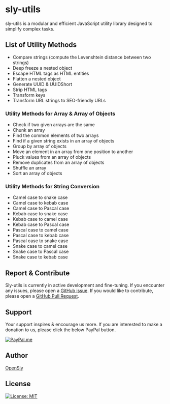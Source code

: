 # sly-utils

sly-utils is a modular and efficient JavaScript utility library designed to simplify complex tasks.

## List of Utility Methods

- Compare strings (compute the Levenshtein distance between two strings)
- Deep freeze a nested object
- Escape HTML tags as HTML entities
- Flatten a nested object
- Generate UUID & UUIDShort
- Strip HTML tags
- Transform keys
- Transform URL strings to SEO-friendly URLs

### Utility Methods for Array & Array of Objects

- Check if two given arrays are the same
- Chunk an array
- Find the common elements of two arrays
- Find if a given string exists in an array of objects
- Group by array of objects
- Move an element in an array from one position to another
- Pluck values from an array of objects
- Remove duplicates from an array of objects
- Shuffle an array
- Sort an array of objects

### Utility Methods for String Conversion

- Camel case to snake case
- Camel case to kebab case
- Camel case to Pascal case
- Kebab case to snake case
- Kebab case to camel case
- Kebab case to Pascal case
- Pascal case to camel case
- Pascal case to kebab case
- Pascal case to snake case
- Snake case to camel case
- Snake case to Pascal case
- Snake case to kebab case


## Report & Contribute

Sly-utils is currently in active development and fine-tuning.
If you encounter any issues, please open a [GitHub issue](https://github.com/opensly/sly-utils/issues).
If you would like to contribute, please open a [GitHub Pull Request](https://github.com/opensly/sly-utils/pulls).


## Support

Your support inspires & encourage us more. If you are interested to make a donation to us, please click the below PayPal button.

[![PayPal.me](https://img.shields.io/badge/paypal-donate-119fde.svg)](https://www.paypal.me/LakshmikanthV)


## Author

[OpenSly](https://github.com/opensly)


## License

[![License: MIT](https://img.shields.io/badge/License-MIT-blue.svg)](https://opensource.org/licenses/MIT)
